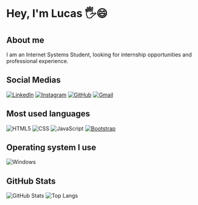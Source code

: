 # Hey, I'm Lucas 🖐️😄

## About me
I am an Internet Systems Student, looking for internship opportunities and professional experience.

## Social Medias
[![LinkedIn](https://img.shields.io/badge/LinkedIn-0077B5?style=for-the-badge&logo=linkedin&logoColor=white)](https://www.linkedin.com/in/lucas-da-silva-santos-43144429a/)
[![Instagram](https://img.shields.io/badge/-Instagram-%23E4405F?style=for-the-badge&logo=instagram&logoColor=white)](https://www.instagram.com/lukazesz/)
[![GitHub](https://img.shields.io/badge/GitHub-100000?style=for-the-badge&logo=github&logoColor=white)](https://github.com/lukazesz)
[![Gmail](https://img.shields.io/badge/Gmail-333333?style=for-the-badge&logo=gmail&logoColor=red)](mailto:lucasprivado99@gmail.com)

## Most used languages
![HTML5](https://img.shields.io/badge/HTML5-E34F26?style=for-the-badge&logo=html5&logoColor=white)
![CSS](https://img.shields.io/badge/CSS-1572B6?style=for-the-badge&logo=css3&logoColor=white)
![JavaScript](https://img.shields.io/badge/JavaScript-F7DF1E?style=for-the-badge&logo=javascript&logoColor=black)
[![Bootstrap](https://img.shields.io/badge/Bootstrap-7952B3?logo=bootstrap&logoColor=fff)](#)

## Operating system I use
![Windows](https://img.shields.io/badge/Windows-000?style=for-the-badge&logo=windows&logoColor=2CA5E0)

## GitHub Stats
![GitHub Stats](https://github-readme-stats.vercel.app/api?username=Lukazesz&theme=transparent&bg_color=000&border_color=30A3DC&show_icons=true&icon_color=30A3DC&title_color=E94D5F&text_color=FFF_title=true&hide=stars)
![Top Langs](https://github-readme-stats.vercel.app/api/top-langs/?username=miguelsfrds&layout=compact&theme=dracula)
